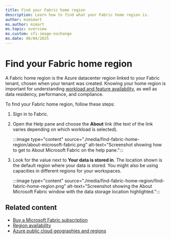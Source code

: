 ```yaml
---
title: Find your Fabric home region
description: Learn how to find what your Fabric home region is.
author: msmimart
ms.author: mimart
ms.topic: overview
ms.custom: sfi-image-nochange
ms.date: 08/04/2025
---
```


# Find your Fabric home region

A Fabric home region is the Azure datacenter region linked to your Fabric tenant, chosen when your tenant was created. Knowing your home region is important for understanding [workload and feature availability](region-availability.md), as well as data residency, performance, and compliance.

To find your Fabric home region, follow these steps:

1. Sign in to Fabric.

1. Open the Help pane and choose the **About** link (the text of the link varies depending on which workload is selected).

    :::image type="content" source="./media/find-fabric-home-region/about-microsoft-fabric.png" alt-text="Screenshot showing how to get to About Microsoft Fabric on the help pane.":::

1. Look for the value next to **Your data is stored in**. The location shown is the default region where your data is stored. You might also be using capacities in different regions for your workspaces.

    :::image type="content" source="./media/find-fabric-home-region/find-fabric-home-region.png" alt-text="Screenshot showing the About Microsoft Fabric window with the data storage location highlighted.":::

## Related content

* [Buy a Microsoft Fabric subscription](../enterprise/buy-subscription.md)
* [Region availability](./region-availability.md)
* [Azure public cloud geographies and regions](https://azure.microsoft.com/explore/global-infrastructure/geographies/)
